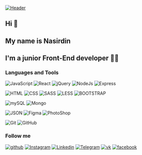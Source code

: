 [![Header](https://github.com/Nasirdin/nasirdin/blob/main/src/coverjpg.jpg)](https://github.com/Nasirdin)

## Hi 👋
## My name is Nasirdin 
## I'm a junior Front-End developer 👨‍💻


### Languages and Tools
![JavaScript](https://img.shields.io/badge/-JavaScript-090909?style=for-the-badge&logo=javascript)
![React](https://img.shields.io/badge/-React-090909?style=for-the-badge&logo=react)
![jQuery](https://img.shields.io/badge/-jquery-090909?style=for-the-badge&logo=jquery)
![NodeJs](https://img.shields.io/badge/-node.Js-090909?style=for-the-badge&logo=node.js)
![Express](https://img.shields.io/badge/-express.js-090909?style=for-the-badge&logo=express)

![HTML](https://img.shields.io/badge/-html-090909?style=for-the-badge&logo=html)
![CSS](https://img.shields.io/badge/-css-090909?style=for-the-badge&logo=css)
![SASS](https://img.shields.io/badge/-sass-090909?style=for-the-badge&logo=sass)
![LESS](https://img.shields.io/badge/-less-090909?style=for-the-badge&logo=less)
![BOOTSTRAP](https://img.shields.io/badge/-bootstrap-090909?style=for-the-badge&logo=bootstrap)

![mySQL](https://img.shields.io/badge/-mysql-090909?style=for-the-badge&logo=mysql)
![Mongo](https://img.shields.io/badge/-Mongodb-090909?style=for-the-badge&logo=mongodb)

![JSON](https://img.shields.io/badge/-json-090909?style=for-the-badge&logo=json)
![Figma](https://img.shields.io/badge/-figma-090909?style=for-the-badge&logo=figma)
![PhotoShop](https://img.shields.io/badge/-photoshop-090909?style=for-the-badge&logo=adobephotoshop)

![Git](https://img.shields.io/badge/-git-090909?style=for-the-badge&logo=git)
![GitHub](https://img.shields.io/badge/-github-090909?style=for-the-badge&logo=github)


### Follow me
[![github](https://img.shields.io/badge/-github-090909?style=for-the-badge&logo=github)](https://github.com/Nasirdin)
[![Instagram](https://img.shields.io/badge/-instagram-090909?style=for-the-badge&logo=instagram)](https://www.instagram.com/zhaparkulov_02/?hl=ru)
[![Linkedin](https://img.shields.io/badge/-linkedin-090909?style=for-the-badge&logo=linkedin&logoColor=0b65c3)](https://www.linkedin.com/in/191202/)
[![Telegram](https://img.shields.io/badge/-telegram-090909?style=for-the-badge&logo=telegram)](https://t.me/nasirdin02)
[![vk](https://img.shields.io/badge/-vkontakte-090909?style=for-the-badge&logo=vk)](https://vk.com/id611818609)
[![facebook](https://img.shields.io/badge/-facebook-090909?style=for-the-badge&logo=facebook)](https://www.facebook.com/jnasirdin)
